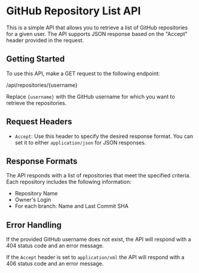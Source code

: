 # GitHub Repository List API

This is a simple API that allows you to retrieve a list of GitHub repositories for a given user. The API supports JSON response based on the "Accept" header provided in the request.

## Getting Started

To use this API, make a GET request to the following endpoint:

/api/repositories/{username}

Replace `{username}` with the GitHub username for which you want to retrieve the repositories.

## Request Headers

- `Accept`: Use this header to specify the desired response format. You can set it to either `application/json` for JSON responses.

## Response Formats

The API responds with a list of repositories that meet the specified criteria. Each repository includes the following information:

- Repository Name
- Owner's Login
- For each branch: Name and Last Commit SHA

## Error Handling

If the provided GitHub username does not exist, the API will respond with a 404 status code and an error message.

If the `Accept` header is set to `application/xml` the API will respond with a 406 status code and an error message.